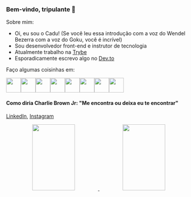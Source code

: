 ### Bem-vindo, tripulante 👋       

Sobre mim:
- Oi, eu sou o Cadu! (Se você leu essa introdução com a voz do Wendel Bezerra com a voz do Goku, você é incrível)
- Sou desenvolvedor front-end e instrutor de tecnologia
- Atualmente trabalho na [Trybe](https://www.betrybe.com/)
- Esporadicamente escrevo algo no [Dev.to](https://dev.to/cpwaldow)

Faço algumas coisinhas em:
<section style="display:flex;">
  <img src="https://cdn.jsdelivr.net/gh/devicons/devicon/icons/javascript/javascript-original.svg" style="width: 40px"/>
  <img src="https://cdn.jsdelivr.net/gh/devicons/devicon/icons/html5/html5-original.svg" style="width: 40px"/>
  <img src="https://cdn.jsdelivr.net/gh/devicons/devicon/icons/css3/css3-original.svg" style="width: 40px"/>
  <img src="https://cdn.jsdelivr.net/gh/devicons/devicon/icons/jest/jest-plain.svg" style="width: 40px"/>
  <img src="https://cdn.jsdelivr.net/gh/devicons/devicon/icons/git/git-original.svg" style="width: 40px"/>
  <img src="https://cdn.jsdelivr.net/gh/devicons/devicon/icons/github/github-original.svg" style="width: 40px"/>
  <img src="https://cdn.jsdelivr.net/gh/devicons/devicon/icons/react/react-original.svg" style="width: 40px"/>
  <img src="https://cdn.jsdelivr.net/gh/devicons/devicon/icons/bitbucket/bitbucket-original.svg" style="width: 40px"/>
</section>   


<h4>Como diria Charlie Brown Jr: "Me encontra ou deixa eu te encontrar"</h4>

[LinkedIn](https://www.linkedin.com/in/carlos-eduardo-2a2804105/),
[Instagram](https://www.instagram.com/cwaldow/)
          

<div align="center">
  <a href="https://github.com/cpwaldow/">
    <img height="180em" width="48%" src="https://github-readme-stats.vercel.app/api?username=cpwaldow&show_icons=true&theme=dracula" />
    <img height="180em" width="48%" src="https://github-readme-stats.vercel.app/api/top-langs/?username=cpwaldow&layout=compact" />
  </a>
</div>
